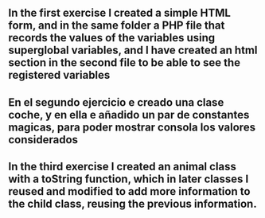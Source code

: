 ## In the first exercise I created a simple HTML form, and in the same folder a PHP file that records the values ​​of the variables using superglobal variables, and I have created an html section in the second file to be able to see the registered variables

## En el segundo ejercicio e creado una clase coche, y en ella e añadido un par de constantes magicas, para poder mostrar consola los valores considerados

## In the third exercise I created an animal class with a toString function, which in later classes I reused and modified to add more information to the child class, reusing the previous information.